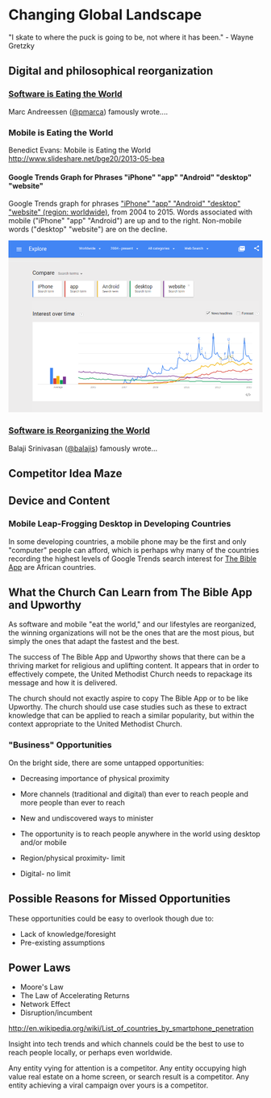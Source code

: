 # Changing Global Landscape

"I skate to where the puck is going to be, not where it has been." - Wayne Gretzky

## Digital and philosophical reorganization

### [Software is Eating the World](http://online.wsj.com/article/SB10001424053111903480904576512250915629460.html)

Marc Andreessen ([@pmarca](https://twitter.com/pmarca)) famously wrote.... 

### Mobile is Eating the World

Benedict Evans: Mobile is Eating the World
http://www.slideshare.net/bge20/2013-05-bea

#### Google Trends Graph for Phrases "iPhone" "app" "Android" "desktop" "website"

Google Trends graph for phrases ["iPhone" "app" "Android" "desktop" "website" (region: worldwide)](http://www.google.com/trends/explore#q=iPhone%2C%20app%2C%20Android%2C%20desktop%2C%20website&cmpt=q&tz=), from 2004 to 2015. Words associated with mobile ("iPhone" "app" "Android") are up and to the right. Non-mobile words ("desktop" "website") are on the decline.

![](google-maps-and-trends/google-trends-iphone-app-android-desktop-website.png)

### [Software is Reorganizing the World](http://www.wired.com/2013/11/software-is-reorganizing-the-world-and-cloud-formations-could-lead-to-physical-nations)

Balaji Srinivasan ([@balajis](https://twitter.com/balajis)) famously wrote... 

## Competitor Idea Maze

## Device and Content

### Mobile Leap-Frogging Desktop in Developing Countries 

 In some developing countries, a mobile phone may be the first and only "computer" people can afford, which is perhaps why many of the countries recording the highest levels of Google Trends search interest for [The Bible App](the_bible_app_case_study.md) are African countries. 
 
## What the Church Can Learn from The Bible App and Upworthy 

As software and mobile "eat the world," and our lifestyles are reorganized, the winning organizations will not be the ones that are the most pious, but simply the ones that adapt the fastest and the best.

The success of The Bible App and Upworthy shows that there can be a thriving market for religious and uplifting content. It appears that in order to effectively compete, the United Methodist Church needs to repackage its message and how it is delivered. 

The church should not exactly aspire to copy The Bible App or to be like Upworthy. The church should use case studies such as these to extract knowledge that can be applied to reach a similar popularity, but within the context appropriate to the United Methodist Church. 

### "Business" Opportunities
On the bright side, there are some untapped opportunities:
* Decreasing importance of physical proximity
* More channels (traditional and digital) than ever to reach people and more people than ever to reach
* New and undiscovered ways to minister

* The opportunity is to reach people anywhere in the world using desktop and/or mobile
* Region/physical proximity- limit
* Digital- no limit

## Possible Reasons for Missed Opportunities 
These opportunities could be easy to overlook though due to:
* Lack of knowledge/foresight
* Pre-existing assumptions






## Power Laws
* Moore's Law
* The Law of Accelerating Returns
* Network Effect
* Disruption/incumbent

http://en.wikipedia.org/wiki/List_of_countries_by_smartphone_penetration

Insight into tech trends and which channels could be the best to use to reach people locally, or perhaps even worldwide.

Any entity vying for attention is a competitor. Any entity occupying high value real estate on a home screen, or search result is a competitor. Any entity achieving a viral campaign over yours is a competitor. 



 









